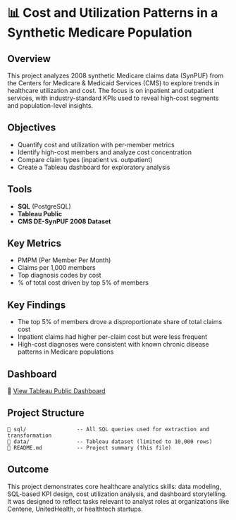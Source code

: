 # 📊 Cost and Utilization Patterns in a Synthetic Medicare Population

## Overview  
This project analyzes 2008 synthetic Medicare claims data (SynPUF) from the Centers for Medicare & Medicaid Services (CMS) to explore trends in healthcare utilization and cost. The focus is on inpatient and outpatient services, with industry-standard KPIs used to reveal high-cost segments and population-level insights.

## Objectives  
- Quantify cost and utilization with per-member metrics  
- Identify high-cost members and analyze cost concentration  
- Compare claim types (inpatient vs. outpatient)  
- Create a Tableau dashboard for exploratory analysis  

## Tools  
- **SQL** (PostgreSQL)  
- **Tableau Public**  
- **CMS DE-SynPUF 2008 Dataset**  

## Key Metrics  
- PMPM (Per Member Per Month)  
- Claims per 1,000 members  
- Top diagnosis codes by cost  
- % of total cost driven by top 5% of members  

## Key Findings  
- The top 5% of members drove a disproportionate share of total claims cost  
- Inpatient claims had higher per-claim cost but were less frequent  
- High-cost diagnoses were consistent with known chronic disease patterns in Medicare populations  

## Dashboard  
🔗 [View Tableau Public Dashboard](https://public.tableau.com/views/MedicareClaims_17509752302870/MedicareClaims?:language=en-US&:sid=&:redirect=auth&:display_count=n&:origin=viz_share_link)

## Project Structure  
```
📁 sql/                -- All SQL queries used for extraction and transformation  
📁 data/               -- Tableau dataset (limited to 10,000 rows)
📄 README.md           -- Project summary (this file)  
```

## Outcome  
This project demonstrates core healthcare analytics skills: data modeling, SQL-based KPI design, cost utilization analysis, and dashboard storytelling. It was designed to reflect tasks relevant to analyst roles at organizations like Centene, UnitedHealth, or healthtech startups.
